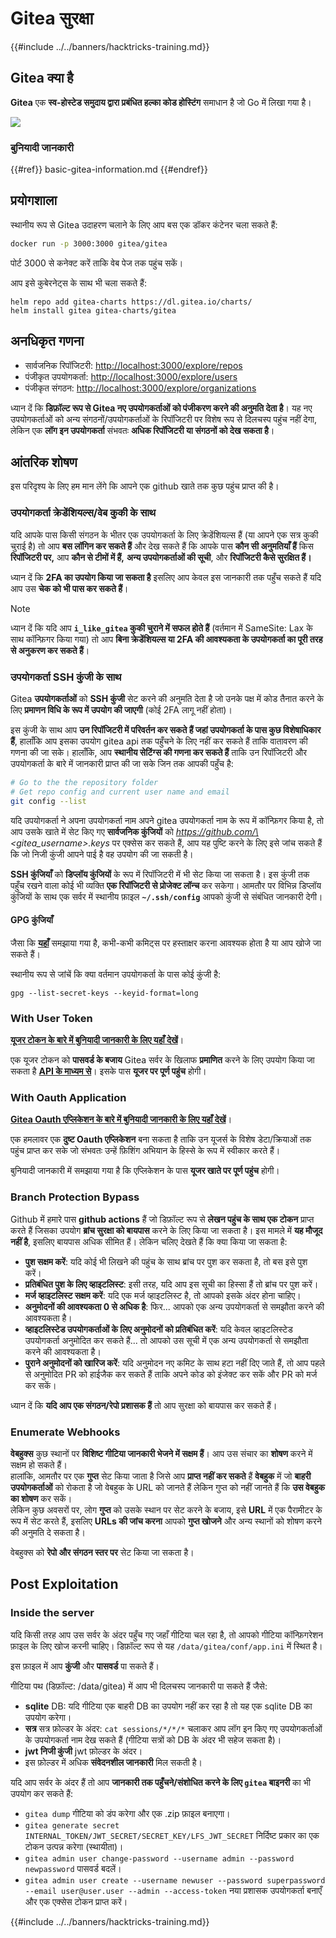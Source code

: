 # Gitea सुरक्षा

{{#include ../../banners/hacktricks-training.md}}

## Gitea क्या है

**Gitea** एक **स्व-होस्टेड समुदाय द्वारा प्रबंधित हल्का कोड होस्टिंग** समाधान है जो Go में लिखा गया है।

![](<../../images/image (160).png>)

### बुनियादी जानकारी

{{#ref}}
basic-gitea-information.md
{{#endref}}

## प्रयोगशाला

स्थानीय रूप से Gitea उदाहरण चलाने के लिए आप बस एक डॉकर कंटेनर चला सकते हैं:
```bash
docker run -p 3000:3000 gitea/gitea
```
पोर्ट 3000 से कनेक्ट करें ताकि वेब पेज तक पहुंच सकें।

आप इसे कुबेरनेट्स के साथ भी चला सकते हैं:
```
helm repo add gitea-charts https://dl.gitea.io/charts/
helm install gitea gitea-charts/gitea
```
## अनधिकृत गणना

- सार्वजनिक रिपॉजिटरी: [http://localhost:3000/explore/repos](http://localhost:3000/explore/repos)
- पंजीकृत उपयोगकर्ता: [http://localhost:3000/explore/users](http://localhost:3000/explore/users)
- पंजीकृत संगठन: [http://localhost:3000/explore/organizations](http://localhost:3000/explore/organizations)

ध्यान दें कि **डिफ़ॉल्ट रूप से Gitea नए उपयोगकर्ताओं को पंजीकरण करने की अनुमति देता है**। यह नए उपयोगकर्ताओं को अन्य संगठनों/उपयोगकर्ताओं के रिपॉजिटरी पर विशेष रूप से दिलचस्प पहुंच नहीं देगा, लेकिन एक **लॉग इन उपयोगकर्ता** संभवतः **अधिक रिपॉजिटरी या संगठनों को देख सकता है**।

## आंतरिक शोषण

इस परिदृश्य के लिए हम मान लेंगे कि आपने एक github खाते तक कुछ पहुंच प्राप्त की है।

### उपयोगकर्ता क्रेडेंशियल्स/वेब कुकी के साथ

यदि आपके पास किसी संगठन के भीतर एक उपयोगकर्ता के लिए क्रेडेंशियल्स हैं (या आपने एक सत्र कुकी चुराई है) तो आप **बस लॉगिन कर सकते हैं** और देख सकते हैं कि आपके पास **कौन सी अनुमतियाँ हैं** किस **रिपॉजिटरी पर,** आप **कौन से टीमों में हैं,** **अन्य उपयोगकर्ताओं की सूची**, और **रिपॉजिटरी कैसे सुरक्षित हैं।**

ध्यान दें कि **2FA का उपयोग किया जा सकता है** इसलिए आप केवल इस जानकारी तक पहुँच सकते हैं यदि आप उस **चेक को भी पास कर सकते हैं**।

> [!NOTE]
> ध्यान दें कि यदि आप **`i_like_gitea` कुकी चुराने में सफल होते हैं** (वर्तमान में SameSite: Lax के साथ कॉन्फ़िगर किया गया) तो आप **बिना क्रेडेंशियल्स या 2FA की आवश्यकता के उपयोगकर्ता का पूरी तरह से अनुकरण कर सकते हैं**।

### उपयोगकर्ता SSH कुंजी के साथ

Gitea **उपयोगकर्ताओं** को **SSH कुंजी** सेट करने की अनुमति देता है जो उनके पक्ष में कोड तैनात करने के लिए **प्रमाणन विधि के रूप में उपयोग की जाएगी** (कोई 2FA लागू नहीं होता)।

इस कुंजी के साथ आप **उन रिपॉजिटरी में परिवर्तन कर सकते हैं जहां उपयोगकर्ता के पास कुछ विशेषाधिकार हैं**, हालाँकि आप इसका उपयोग gitea api तक पहुँचने के लिए नहीं कर सकते हैं ताकि वातावरण की गणना की जा सके। हालाँकि, आप **स्थानीय सेटिंग्स की गणना कर सकते हैं** ताकि उन रिपॉजिटरी और उपयोगकर्ता के बारे में जानकारी प्राप्त की जा सके जिन तक आपकी पहुँच है:
```bash
# Go to the the repository folder
# Get repo config and current user name and email
git config --list
```
यदि उपयोगकर्ता ने अपना उपयोगकर्ता नाम अपने gitea उपयोगकर्ता नाम के रूप में कॉन्फ़िगर किया है, तो आप उसके खाते में सेट किए गए **सार्वजनिक कुंजियों** को _https://github.com/\<gitea_username>.keys_ पर एक्सेस कर सकते हैं, आप यह पुष्टि करने के लिए इसे जांच सकते हैं कि जो निजी कुंजी आपने पाई है वह उपयोग की जा सकती है।

**SSH कुंजियाँ** को **डिप्लॉय कुंजियों** के रूप में रिपॉजिटरी में भी सेट किया जा सकता है। इस कुंजी तक पहुँच रखने वाला कोई भी व्यक्ति **एक रिपॉजिटरी से प्रोजेक्ट लॉन्च** कर सकेगा। आमतौर पर विभिन्न डिप्लॉय कुंजियों के साथ एक सर्वर में स्थानीय फ़ाइल **`~/.ssh/config`** आपको कुंजी से संबंधित जानकारी देगी।

#### GPG कुंजियाँ

जैसा कि [**यहाँ**](https://github.com/carlospolop/hacktricks-cloud/blob/master/pentesting-ci-cd/gitea-security/broken-reference/README.md) समझाया गया है, कभी-कभी कमिट्स पर हस्ताक्षर करना आवश्यक होता है या आप खोजे जा सकते हैं।

स्थानीय रूप से जांचें कि क्या वर्तमान उपयोगकर्ता के पास कोई कुंजी है:
```shell
gpg --list-secret-keys --keyid-format=long
```
### With User Token

[**यूजर टोकन के बारे में बुनियादी जानकारी के लिए यहाँ देखें**](basic-gitea-information.md#personal-access-tokens)।

एक यूजर टोकन को **पासवर्ड के बजाय** Gitea सर्वर के खिलाफ **प्रमाणित** करने के लिए उपयोग किया जा सकता है [**API के माध्यम से**](https://try.gitea.io/api/swagger#/)। इसके पास **यूजर पर पूर्ण पहुंच** होगी।

### With Oauth Application

[**Gitea Oauth एप्लिकेशन के बारे में बुनियादी जानकारी के लिए यहाँ देखें**](./#with-oauth-application)।

एक हमलावर एक **दुष्ट Oauth एप्लिकेशन** बना सकता है ताकि उन यूजर्स के विशेष डेटा/क्रियाओं तक पहुंच प्राप्त कर सके जो संभवतः उन्हें फ़िशिंग अभियान के हिस्से के रूप में स्वीकार करते हैं।

बुनियादी जानकारी में समझाया गया है कि एप्लिकेशन के पास **यूजर खाते पर पूर्ण पहुंच** होगी।

### Branch Protection Bypass

Github में हमारे पास **github actions** हैं जो डिफ़ॉल्ट रूप से **लेखन पहुंच के साथ एक टोकन** प्राप्त करते हैं जिसका उपयोग **ब्रांच सुरक्षा को बायपास** करने के लिए किया जा सकता है। इस मामले में **यह मौजूद नहीं है**, इसलिए बायपास अधिक सीमित हैं। लेकिन चलिए देखते हैं कि क्या किया जा सकता है:

- **पुश सक्षम करें**: यदि कोई भी लिखने की पहुंच के साथ ब्रांच पर पुश कर सकता है, तो बस इसे पुश करें।
- **प्रतिबंधित पुश के लिए व्हाइटलिस्ट**: इसी तरह, यदि आप इस सूची का हिस्सा हैं तो ब्रांच पर पुश करें।
- **मर्ज व्हाइटलिस्ट सक्षम करें**: यदि एक मर्ज व्हाइटलिस्ट है, तो आपको इसके अंदर होना चाहिए।
- **अनुमोदनों की आवश्यकता 0 से अधिक है**: फिर... आपको एक अन्य उपयोगकर्ता से समझौता करने की आवश्यकता है।
- **व्हाइटलिस्टेड उपयोगकर्ताओं के लिए अनुमोदनों को प्रतिबंधित करें**: यदि केवल व्हाइटलिस्टेड उपयोगकर्ता अनुमोदित कर सकते हैं... तो आपको उस सूची में एक अन्य उपयोगकर्ता से समझौता करने की आवश्यकता है।
- **पुराने अनुमोदनों को खारिज करें**: यदि अनुमोदन नए कमिट के साथ हटा नहीं दिए जाते हैं, तो आप पहले से अनुमोदित PR को हाईजैक कर सकते हैं ताकि अपने कोड को इंजेक्ट कर सकें और PR को मर्ज कर सकें।

ध्यान दें कि **यदि आप एक संगठन/रेपो प्रशासक हैं** तो आप सुरक्षा को बायपास कर सकते हैं।

### Enumerate Webhooks

**वेबहुक्स** कुछ स्थानों पर **विशिष्ट गीटिया जानकारी भेजने में सक्षम हैं**। आप उस संचार का **शोषण** करने में सक्षम हो सकते हैं।\
हालांकि, आमतौर पर एक **गुप्त** सेट किया जाता है जिसे आप **प्राप्त नहीं कर सकते** हैं **वेबहुक** में जो **बाहरी उपयोगकर्ताओं** को रोकता है जो वेबहुक के URL को जानते हैं लेकिन गुप्त को नहीं जानते हैं कि **उस वेबहुक का शोषण** कर सकें।\
लेकिन कुछ अवसरों पर, लोग **गुप्त** को उसके स्थान पर सेट करने के बजाय, इसे **URL** में एक पैरामीटर के रूप में सेट करते हैं, इसलिए **URLs की जांच करना** आपको **गुप्त खोजने** और अन्य स्थानों को शोषण करने की अनुमति दे सकता है।

वेबहुक्स को **रेपो और संगठन स्तर पर** सेट किया जा सकता है।

## Post Exploitation

### Inside the server

यदि किसी तरह आप उस सर्वर के अंदर पहुँच गए जहाँ गीटिया चल रहा है, तो आपको गीटिया कॉन्फ़िगरेशन फ़ाइल के लिए खोज करनी चाहिए। डिफ़ॉल्ट रूप से यह `/data/gitea/conf/app.ini` में स्थित है।

इस फ़ाइल में आप **कुंजी** और **पासवर्ड** पा सकते हैं।

गीटिया पथ (डिफ़ॉल्ट: /data/gitea) में आप भी दिलचस्प जानकारी पा सकते हैं जैसे:

- **sqlite** DB: यदि गीटिया एक बाहरी DB का उपयोग नहीं कर रहा है तो यह एक sqlite DB का उपयोग करेगा।
- **सत्र** सत्र फ़ोल्डर के अंदर: `cat sessions/*/*/*` चलाकर आप लॉग इन किए गए उपयोगकर्ताओं के उपयोगकर्ता नाम देख सकते हैं (गीटिया सत्रों को DB के अंदर भी सहेज सकता है)।
- **jwt निजी कुंजी** jwt फ़ोल्डर के अंदर।
- इस फ़ोल्डर में अधिक **संवेदनशील जानकारी** मिल सकती है।

यदि आप सर्वर के अंदर हैं तो आप **जानकारी तक पहुँचने/संशोधित करने के लिए `gitea` बाइनरी** का भी उपयोग कर सकते हैं:

- `gitea dump` गीटिया को डंप करेगा और एक .zip फ़ाइल बनाएगा।
- `gitea generate secret INTERNAL_TOKEN/JWT_SECRET/SECRET_KEY/LFS_JWT_SECRET` निर्दिष्ट प्रकार का एक टोकन उत्पन्न करेगा (स्थायीता)।
- `gitea admin user change-password --username admin --password newpassword` पासवर्ड बदलें।
- `gitea admin user create --username newuser --password superpassword --email user@user.user --admin --access-token` नया प्रशासक उपयोगकर्ता बनाएँ और एक एक्सेस टोकन प्राप्त करें।

{{#include ../../banners/hacktricks-training.md}}
